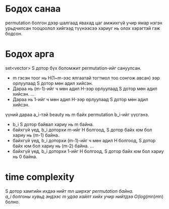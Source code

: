# Бодох санаа
permutation болгон дээр шалгаад явахад цаг амжихгүй учир ямар нэгэн урьдчилсан тооцоолол хийгээд түүнээсээ хариуг нь олох хэрэгтэй гэж бодсон.  

# Бодох арга
set<vector<int>> S дотор бүх боломжит permutation-ийг сануулсан.
* m гэсэн тоог нь H(1~m-ээс ялгаатай тогтмол тоо сонгож авсан) ээр орлуулаад S дотор мөн адил хийсэн.
* Дараа нь (m-1)-ийг ч мөн адил H-ээр орлуулаад S дотор мөн адил хийсэн.
...
* Дараа нь 1-ийг ч мөн адил H-ээр орлуулаад S дотор мөн адил хийсэн.

үүний дараа a_i-тэй beauty нь m байх permutation b_i-ийг үүсгэнэ.
* b_i S дотор байвал хариу нь m байна.
* байхгүй үед, b_i доторхи m-ийг H болгоод, S дотор байх юм бол хариу нь (m-1) байна.
* байхгүй үед, b_i доторхи (m-1)-ийг ч мөн адил H болгоод, S дотор байх юм бол хариу нь (m-2) байна.
...
* байхгүй үед, b_i доторхи 1-ийг H болгоод, S дотор байх юм бол хариу нь 0 байна.


# time complexity
S дотор хамгийн ихдээ нийт m*n ширхэг permutation байна.  
a_i болгоны хувьд эндээс m удаа хайлт хийх учир нийтдээ
O(log(m*n)*m*n) болно.

